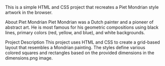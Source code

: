 This is a simple HTML and CSS project that recreates a Piet Mondrian style artwork in the browser.

About Piet Mondrian
Piet Mondrian was a Dutch painter and a pioneer of abstract art. He is most famous for his geometric compositions using black lines, primary colors (red, yellow, and blue), and white backgrounds.

Project Description
This project uses HTML and CSS to create a grid-based layout that resembles a Mondrian painting. The styles define various colored squares and rectangles based on the provided dimensions in the dimensions.png image.